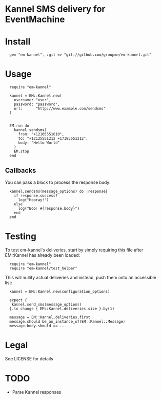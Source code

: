 # Kannel SMS delivery for EventMachine

# Install

      gem "em-kannel", :git => "git://github.com/groupme/em-kannel.git"

# Usage

      require "em-kannel"

      kannel = EM::Kannel.new(
        username: "user",
        password: "password",
        url:      "http://www.example.com/sendsms"
      )


      EM.run do
        kannel.sendsms(
          from: "+12105551010",
          to: "+12125551212 +17185551212",
          body: "Hello World"
        )
        EM.stop
      end

## Callbacks

You can pass a block to process the response body:

      kannel.sendsms(message_options) do |response|
        if response.success?
          log("Hooray!")
        else
          log("Boo! #{response.body}")
        end
      end

# Testing

To test em-kannel's deliveries, start by simply requiring this file after EM::Kannel has already
been loaded:

      require "em-kannel"
      require "em-kannel/test_helper"

This will nullify actual deliveries and instead, push them onto an accessible
list:

      kannel = EM::Kannel.new(configuration_options)

      expect {
       kannel.send_sms(message_options)
      }.to change { EM::Kannel.deliveries.size }.by(1)

      message = EM::Kannel.deliveries.first
      message.should be_an_instance_of(EM::Kannel::Message)
      message.body.should == ...

# Legal

See LICENSE for details

# TODO

* Parse Kannel responses

